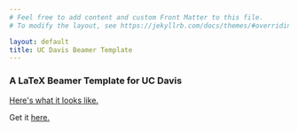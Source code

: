 ```yaml
---
# Feel free to add content and custom Front Matter to this file.
# To modify the layout, see https://jekyllrb.com/docs/themes/#overriding-theme-defaults

layout: default
title: UC Davis Beamer Template
---
```


<style>
    .pdf {
        width: 100%;
        aspect-ratio: 16 / 9;
    }

    .pdf {
        height: 100%;
        margin: 0;
        padding: 0;
    }

</style>

### A LaTeX Beamer Template for UC Davis
<a href="https://chesun.github.io/assets/resources/ucdavis_theme_test.pdf" target="_blank">Here's what it looks like.</a>

<object data="../assets/resources/ucdavis_theme_test.pdf" class="pdf"        width="90%" height="90%">
</object>



Get it <a href="https://github.com/chesun/latex_templates/tree/main/ucdavis_beamer_theme_xelatex" target="_blank">here.</a>

